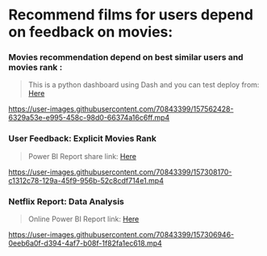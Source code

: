 # Recommend films for users depend on feedback on movies:

### Movies recommendation depend on  best similar users and movies rank :
> This is a python dashboard using Dash and you can test deploy from: <a href="https://movies-best-similar.herokuapp.com/">Here</a>

https://user-images.githubusercontent.com/70843399/157562428-6329a53e-e995-458c-98d0-66374a16c6ff.mp4


### User Feedback: Explicit Movies Rank
> Power BI Report share link: <a href="https://bit.ly/3CoCDrK">Here</a>


https://user-images.githubusercontent.com/70843399/157308170-c1312c78-129a-45f9-956b-52c8cdf714e1.mp4


### Netflix Report: Data Analysis
> Online Power BI Report link: <a href="https://bit.ly/3sRIeUe">Here</a>

https://user-images.githubusercontent.com/70843399/157306946-0eeb6a0f-d394-4af7-b08f-1f82fa1ec618.mp4

